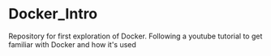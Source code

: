 # Docker_Intro
Repository for first exploration of Docker. Following a youtube tutorial to get familiar with Docker and how it's used
